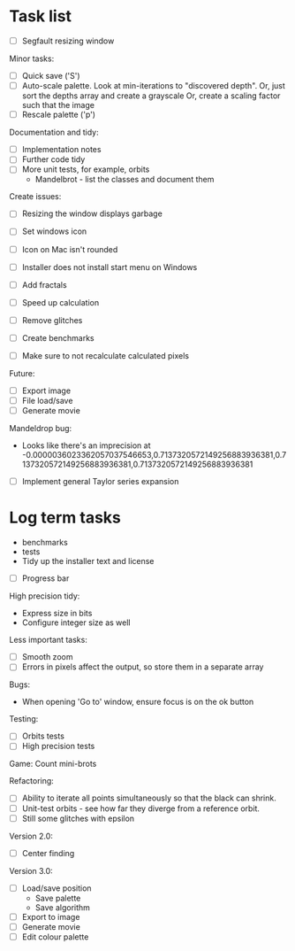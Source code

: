 # Task list

- [ ] Segfault resizing window

Minor tasks:
- [ ] Quick save ('S')
- [ ] Auto-scale palette. Look at min-iterations to "discovered depth".
  Or, just sort the depths array and create a grayscale
  Or, create a scaling factor such that the image
- [ ] Rescale palette ('p') 

Documentation and tidy:
- [ ] Implementation notes
- [ ] Further code tidy
- [ ] More unit tests, for example, orbits
  - Mandelbrot - list the classes and document them

Create issues:
- [ ] Resizing the window displays garbage
- [ ] Set windows icon
- [ ] Icon on Mac isn't rounded
- [ ] Installer does not install start menu on Windows
- [ ] Add fractals
- [ ] Speed up calculation
- [ ] Remove glitches
- [ ] Create benchmarks

- [ ] Make sure to not recalculate calculated pixels

Future:
- [ ] Export image
- [ ] File load/save
- [ ] Generate movie

Mandeldrop bug:
- Looks like there's an imprecision at -0.0000036023362057037546653,0.7137320572149256883936381,0.7137320572149256883936381,0.7137320572149256883936381

- [ ] Implement general Taylor series expansion


# Log term tasks

- benchmarks
- tests
- Tidy up the installer text and license
- [ ] Progress bar

High precision tidy:
- Express size in bits
- Configure integer size as well

Less important tasks:
- [ ] Smooth zoom
- [ ] Errors in pixels affect the output, so store them in a separate array

Bugs:
- When opening 'Go to' window, ensure focus is on the ok button

Testing:
- [ ] Orbits tests
- [ ] High precision tests

Game: Count mini-brots

Refactoring:
- [ ] Ability to iterate all points simultaneously so that the black can shrink.
- [ ] Unit-test orbits - see how far they diverge from a reference orbit.
- [ ] Still some glitches with epsilon

Version 2.0:
- [ ] Center finding

Version 3.0:
- [ ] Load/save position
  - Save palette
  - Save algorithm
- [ ] Export to image
- [ ] Generate movie
- [ ] Edit colour palette
